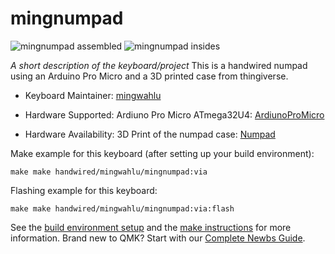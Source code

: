 # mingnumpad

![mingnumpad assembled](https://i.imgur.com/50zzoPy.jpg)
![mingnumpad insides](https://i.imgur.com/RZ7BMlZ.jpg)


*A short description of the keyboard/project*
This is a handwired numpad using an Arduino Pro Micro and a 3D printed case from thingiverse.

* Keyboard Maintainer: [mingwahlu](https://github.com/tan00060)

* Hardware Supported: Ardiuno Pro Micro ATmega32U4: [ArdiunoProMicro](https://www.amazon.ca/KeeYees-ATmega32U4-Development-Microcontroller-Bootloader/dp/B07FXCTVQP/ref=sr_1_3?dchild=1&keywords=arduino+pro+micro&qid=1598072684&sr=8-3)

* Hardware Availability: 3D Print of the numpad case: [Numpad](https://www.thingiverse.com/thing:3393103)

Make example for this keyboard (after setting up your build environment):

    make make handwired/mingwahlu/mingnumpad:via

Flashing example for this keyboard:

    make make handwired/mingwahlu/mingnumpad:via:flash

See the [build environment setup](https://docs.qmk.fm/#/getting_started_build_tools) and the [make instructions](https://docs.qmk.fm/#/getting_started_make_guide) for more information. Brand new to QMK? Start with our [Complete Newbs Guide](https://docs.qmk.fm/#/newbs).
